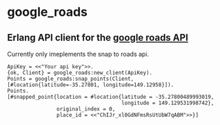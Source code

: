 # google_roads

## Erlang API client for the [google roads API](https://developers.google.com/maps/documentation/roads/snap)

Currently only imeplements the snap to roads api.

    ApiKey = <<"Your api key">>.
    {ok, Client} = google_roads:new_client(ApiKey).
    Points = google_roads:snap_points(Client, [#location{latitude=-35.27801, longitude=149.12958}]).
    Points.
    [#snapped_point{location = #location{latitude = -35.27800489993019,
                                         longitude = 149.129531998742},
                    original_index = 0,
                    place_id = <<"ChIJr_xl0GdNFmsRsUtUbW7qABM">>}]

